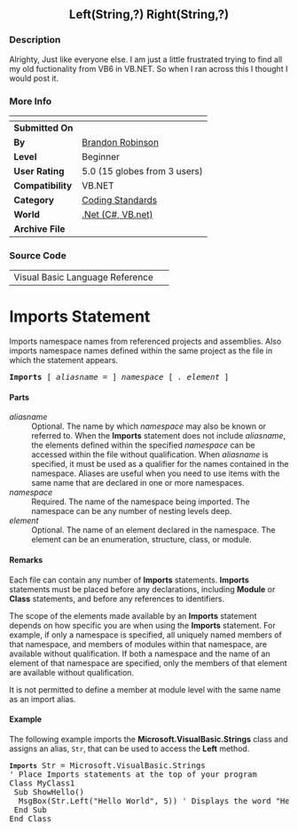 ﻿<div align="center">

## Left\(String,?\) Right\(String,?\)


</div>

### Description

Alrighty, Just like everyone else. I am just a little frustrated trying to find all my old fuctionality from VB6 in VB.NET. So when I ran across this I thought I would post it.
 
### More Info
 


<span>             |<span>
---                |---
**Submitted On**   |
**By**             |[Brandon Robinson](https://github.com/Planet-Source-Code/PSCIndex/blob/master/ByAuthor/brandon-robinson.md)
**Level**          |Beginner
**User Rating**    |5.0 (15 globes from 3 users)
**Compatibility**  |VB\.NET
**Category**       |[Coding Standards](https://github.com/Planet-Source-Code/PSCIndex/blob/master/ByCategory/coding-standards__10-33.md)
**World**          |[\.Net \(C\#, VB\.net\)](https://github.com/Planet-Source-Code/PSCIndex/blob/master/ByWorld/net-c-vb-net.md)
**Archive File**   |[](https://github.com/Planet-Source-Code/brandon-robinson-left-string-right-string__10-458/archive/master.zip)





### Source Code

<html>
<body>
<TABLE CELLSPACING=0>
<TR ID="hdr">
<TD CLASS="runninghead" nowrap>Visual Basic Language Reference</TD>
<TD CLASS="product" nowrap> </TD>
</TR>
</TABLE>
</div>
<div id="TitleRow">
<H1 class="dtH1"><A NAME="vastmimports"></A>Imports Statement</H1>
</div></div>
<DIV id="nstext" valign="bottom"><!---->
<P>Imports namespace names from referenced projects and assemblies. Also imports namespace names defined within the same project as the file in which the statement appears.</P>
<PRE class="syntax"><B>Imports</B> [ <I>aliasname = </I>] <I>namespace </I>[ <I>. element </I>]</PRE>
<H4 class="dtH4">Parts</H4>
<DL>
<DT><I>aliasname</I></DT>
<DD>Optional. The name by which <I>namespace</I> may also be known or referred to. When the <B>Imports</B> statement does not include <I>aliasname</I>, the elements defined within the specified <I>namespace</I> can be accessed within the file without qualification. When <I>aliasname</I> is specified, it must be used as a qualifier for the names contained in the namespace. Aliases are useful when you need to use items with the same name that are declared in one or more namespaces. </dd>
<DT><I>namespace</I></DT>
<DD>Required. The name of the namespace being imported. The namespace can be any number of nesting levels deep.</dd>
<DT><I>element</I></DT>
<DD>Optional. The name of an element declared in the namespace. The element can be an enumeration, structure, class, or module.</dd>
</DL>
<H4 class="dtH4">Remarks</H4>
<P>Each file can contain any number of <B>Imports</B> statements. <B>Imports</B> statements must be placed before any declarations, including <B>Module</B> or <B>Class</B> statements, and before any references to identifiers.</P>
<P>The scope of the elements made available by an <B>Imports</B> statement depends on how specific you are when using the <B>Imports</B> statement. For example, if only a namespace is specified, all uniquely named members of that namespace, and members of modules within that namespace, are available without qualification. If both a namespace and the name of an element of that namespace are specified, only the members of that element are available without qualification.</P>
<P>It is not permitted to define a member at module level with the same name as an import alias.</P>
<H4 class="dtH4">Example</H4>
<P>The following example imports the <B>Microsoft.VisualBasic.Strings</B> class and assigns an alias, <code class="ce">Str</code>, that can be used to access the <B>Left</B> method.</P>
<PRE class="code"><code><b class="cfe">Imports</b></code> Str = Microsoft.VisualBasic.Strings
' Place Imports statements at the top of your program
Class MyClass1
 Sub ShowHello()
  MsgBox(Str.Left("Hello World", 5)) ' Displays the word "Hello"
 End Sub
End Class</PRE>
</BODY>
</HTML>

